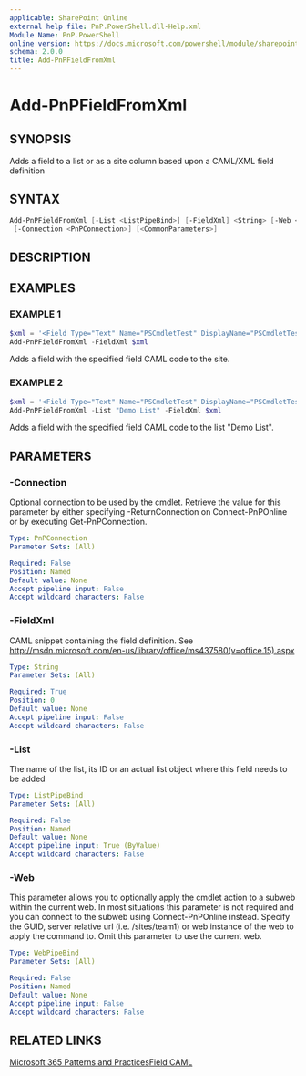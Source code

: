 ```yaml
---
applicable: SharePoint Online
external help file: PnP.PowerShell.dll-Help.xml
Module Name: PnP.PowerShell
online version: https://docs.microsoft.com/powershell/module/sharepoint-pnp/add-pnpfieldfromxml
schema: 2.0.0
title: Add-PnPFieldFromXml
---
```


# Add-PnPFieldFromXml

## SYNOPSIS
Adds a field to a list or as a site column based upon a CAML/XML field definition

## SYNTAX

```powershell
Add-PnPFieldFromXml [-List <ListPipeBind>] [-FieldXml] <String> [-Web <WebPipeBind>]
 [-Connection <PnPConnection>] [<CommonParameters>]
```

## DESCRIPTION

## EXAMPLES

### EXAMPLE 1
```powershell
$xml = '<Field Type="Text" Name="PSCmdletTest" DisplayName="PSCmdletTest" ID="{27d81055-f208-41c9-a976-61c5473eed4a}" Group="Test" Required="FALSE" StaticName="PSCmdletTest" />'
Add-PnPFieldFromXml -FieldXml $xml
```

Adds a field with the specified field CAML code to the site.

### EXAMPLE 2
```powershell
$xml = '<Field Type="Text" Name="PSCmdletTest" DisplayName="PSCmdletTest" ID="{27d81055-f208-41c9-a976-61c5473eed4a}" Group="Test" Required="FALSE" StaticName="PSCmdletTest" />'
Add-PnPFieldFromXml -List "Demo List" -FieldXml $xml
```

Adds a field with the specified field CAML code to the list "Demo List".

## PARAMETERS

### -Connection
Optional connection to be used by the cmdlet. Retrieve the value for this parameter by either specifying -ReturnConnection on Connect-PnPOnline or by executing Get-PnPConnection.

```yaml
Type: PnPConnection
Parameter Sets: (All)

Required: False
Position: Named
Default value: None
Accept pipeline input: False
Accept wildcard characters: False
```

### -FieldXml
CAML snippet containing the field definition. See http://msdn.microsoft.com/en-us/library/office/ms437580(v=office.15).aspx

```yaml
Type: String
Parameter Sets: (All)

Required: True
Position: 0
Default value: None
Accept pipeline input: False
Accept wildcard characters: False
```

### -List
The name of the list, its ID or an actual list object where this field needs to be added

```yaml
Type: ListPipeBind
Parameter Sets: (All)

Required: False
Position: Named
Default value: None
Accept pipeline input: True (ByValue)
Accept wildcard characters: False
```

### -Web
This parameter allows you to optionally apply the cmdlet action to a subweb within the current web. In most situations this parameter is not required and you can connect to the subweb using Connect-PnPOnline instead. Specify the GUID, server relative url (i.e. /sites/team1) or web instance of the web to apply the command to. Omit this parameter to use the current web.

```yaml
Type: WebPipeBind
Parameter Sets: (All)

Required: False
Position: Named
Default value: None
Accept pipeline input: False
Accept wildcard characters: False
```

## RELATED LINKS

[Microsoft 365 Patterns and Practices](https://aka.ms/m365pnp)[Field CAML](http://msdn.microsoft.com/en-us/library/office/ms437580(v=office.15).aspx)